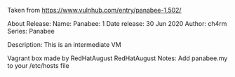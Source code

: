 Taken from https://www.vulnhub.com/entry/panabee-1,502/ 

About Release:
    Name: Panabee: 1
    Date release: 30 Jun 2020
    Author: ch4rm
    Series: Panabee

Description:
    This is an intermediate VM

Vagrant box made by RedHatAugust
RedHatAugust Notes:
    Add panabee.my to your /etc/hosts file
